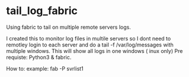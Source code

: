 # tail_log_fabric
Using fabric to tail on multiple remote servers logs.

I created this to monitor log files in multile servers so I dont need to remotley login to each server and do a tail -f /var/log/messages with multiple windows.
This will show all logs in one windows ( inux only)
Pre requiste:
Python3 & fabric.

How to:
example: 
fab -P svrlist1 
